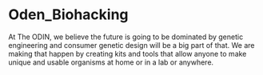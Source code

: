 # Oden_Biohacking
At The ODIN, we believe the future is going to be dominated by genetic engineering and consumer genetic design will be a big part of that. We are making that happen by creating kits and tools that allow anyone to make unique and usable organisms at home or in a lab or anywhere.
